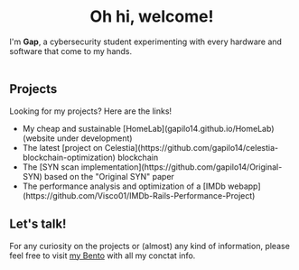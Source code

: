 <h1 style="text-align:center;">Oh hi, welcome!</h1>

I'm <b>Gap</b>, a cybersecurity student experimenting with every hardware and software that come to my hands.
</br>
</br>
## Projects
Looking for my projects? Here are the links!
<ul>
<li>My cheap and sustainable [HomeLab](gapilo14.github.io/HomeLab) (website under development)</li>
<li>The latest [project on Celestia](https://github.com/gapilo14/celestia-blockchain-optimization) blockchain
<li>The [SYN scan implementation](https://github.com/gapilo14/Original-SYN) based on the "Original SYN" paper</li>
<li>The performance analysis and optimization of a [IMDb webapp](https://github.com/Visco01/IMDb-Rails-Performance-Project)</li>
</ul>

## Let's talk!
For any curiosity on the projects or (almost) any kind of information, please feel free to visit [my Bento](bento.me/gap) with all my conctat info. 




<!--
**gapilo14/gapilo14** is a ✨ _special_ ✨ repository because its `README.md` (this file) appears on your GitHub profile.

Here are some ideas to get you started:

- 🔭 I’m currently working on ...
- 🌱 I’m currently learning ...
- 👯 I’m looking to collaborate on ...
- 🤔 I’m looking for help with ...
- 💬 Ask me about ...
- 📫 How to reach me: ...
- 😄 Pronouns: ...
- ⚡ Fun fact: ...
-->
